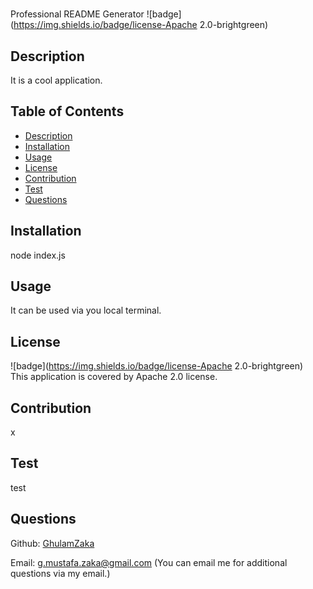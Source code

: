 
  #
  Professional README Generator 
  ![badge](https://img.shields.io/badge/license-Apache 2.0-brightgreen)<br />
  
  ## Description
  It is a cool application. 

  ## Table of Contents 
  - [Description](#description)
  - [Installation](#installation)
  - [Usage](#usage)
  - [License](#license)
  - [Contribution](#contribution)
  - [Test](#test)
  - [Questions](#question)

  ## Installation
  node index.js 

  ## Usage
  It can be used via you local terminal.

  ## License
  ![badge](https://img.shields.io/badge/license-Apache 2.0-brightgreen)<br />
  This application is covered by Apache 2.0 license. 

  ## Contribution
  x

  ## Test
  test

  ## Questions
  Github: [GhulamZaka ](https://github.com/GhulamZaka )
 
  Email: g.mustafa.zaka@gmail.com  (You can email me for additional questions via my email.)

  